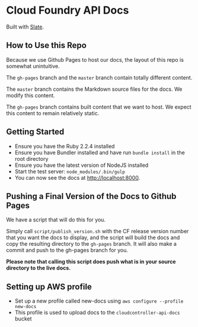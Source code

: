 Cloud Foundry API Docs
========

Built with [Slate](http://tripit.github.io/slate).

How to Use this Repo
-----------------------------
Because we use Github Pages to host our docs, the layout of this repo is somewhat unintuitive.

The `gh-pages` branch and the `master` branch contain totally different content. 

The `master` branch contains the Markdown source files for the docs. We modify this content. 

The `gh-pages` branch contains built content that we want to host. We expect this content to remain relatively static.


Getting Started
------------------------------

- Ensure you have the Ruby 2.2.4 installed
- Ensure you have Bundler installed and have run `bundle install` in the root directory
- Ensure you have the latest version of NodeJS installed
- Start the test server: `node_modules/.bin/gulp`
- You can now see the docs at <http://localhost:8000>.


Pushing a Final Version of the Docs to Github Pages
-------------------------------
We have a script that will do this for you. 

Simply call `script/publish_version.sh` with the CF release version number that you want the docs to display, and the script will build the docs and copy the resulting directory to the `gh-pages` branch. It will also make a commit and push to the gh-pages branch for you. 
 
**Please note that calling this script does push what is in your source directory to the live docs.**


Setting up AWS profile
-------------------------------

- Set up a new profile called new-docs using `aws configure --profile new-docs`
- This profile is used to upload docs to the `cloudcontroller-api-docs` bucket
